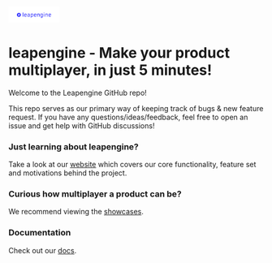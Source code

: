 <div>
  <a href="https://leapengine.io"><img width="100" src="https://raw.githubusercontent.com/leapengine/leapengine/main/leapengine.png" /></a>
</div>

# leapengine - Make your product multiplayer, in just 5 minutes!

Welcome to the Leapengine GitHub repo!

This repo serves as our primary way of keeping track of bugs & new feature request. If you have any questions/ideas/feedback, feel free to open an issue and get help with GitHub discussions!

### Just learning about leapengine?
Take a look at our [website](https://leapengine.io) which covers our core functionality, feature set and motivations behind the project.

### Curious how multiplayer a product can be?
We recommend viewing the [showcases](https://showcases.leapengine.io).

### Documentation
Check out our [docs](https://docs.leapengine.io).
